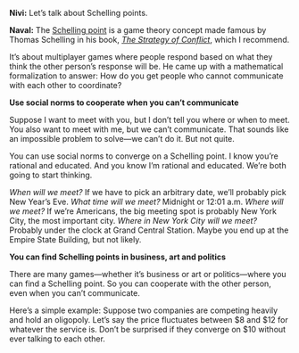 


**Nivi:** Let’s talk about Schelling points.

**Naval:** The [Schelling point](https://www.lesswrong.com/posts/yJfBzcDL9fBHJfZ6P/nash-equilibria-and-schelling-points) is a game theory concept made famous by Thomas Schelling in his book, [_The Strategy of Conflict_](https://books.google.co.id/books?id=7RkL4Z8Yg5AC&printsec=frontcover&dq=The+Strategy+of+Conflict&hl=en&sa=X&ved=0ahUKEwin7MHuw6njAhX58HMBHe2OC3YQ6AEIKjAA#v=onepage&q=The%20Strategy%20of%20Conflict&f=false), which I recommend.

It’s about multiplayer games where people respond based on what they think the other person’s response will be. He came up with a mathematical formalization to answer: How do you get people who cannot communicate with each other to coordinate?

**Use social norms to cooperate when you can’t communicate**

Suppose I want to meet with you, but I don’t tell you where or when to meet. You also want to meet with me, but we can’t communicate. That sounds like an impossible problem to solve—we can’t do it. But not quite. 

You can use social norms to converge on a Schelling point. I know you’re rational and educated. And you know I’m rational and educated. We’re both going to start thinking.

_When will we meet?_ If we have to pick an arbitrary date, we’ll probably pick New Year’s Eve. _What time will we meet?_ Midnight or 12:01 a.m. _Where will we meet?_ If we’re Americans, the big meeting spot is probably New York City, the most important city. _Where in New York City will we meet?_ Probably under the clock at Grand Central Station. Maybe you end up at the Empire State Building, but not likely.

**You can find Schelling points in business, art and politics**

There are many games—whether it’s business or art or politics—where you can find a Schelling point. So you can cooperate with the other person, even when you can’t communicate. 

Here’s a simple example: Suppose two companies are competing heavily and hold an oligopoly. Let’s say the price fluctuates between $8 and $12 for whatever the service is. Don’t be surprised if they converge on $10 without ever talking to each other.